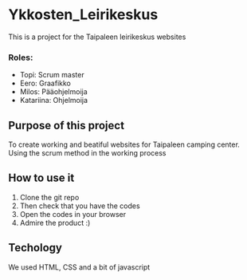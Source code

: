 # Ykkosten_Leirikeskus
This is a project for the Taipaleen leirikeskus websites
### Roles:
- Topi: Scrum master
- Eero: Graafikko
- Milos: Pääohjelmoija
- Katariina: Ohjelmoija
## Purpose of this project
 To create working and beatiful websites for Taipaleen camping center.
 Using the scrum method in the working process

## How to use it
1. Clone the git repo
2. Then check that you have the codes
3. Open the codes in your browser
4. Admire the product :)

## Techology
We used HTML, CSS and a bit of javascript